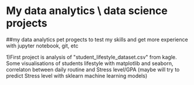 # My data analytics \ data science projects

##my data analytics pet progects to test my skills and get more experience with jupyter notebook, git, etc

1)First project is analysis of "student_lifestyle_dataset.csv" from kagle. Some visualisations of students lifestyle with matplotlib and seaborn, correlaton between daily routine and Stress level/GPA (maybe will try to predict Stress level with sklearn machine learning models)
